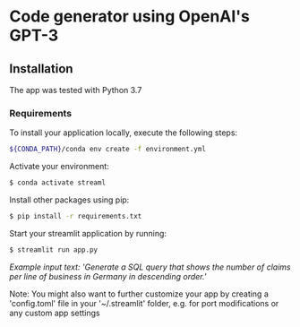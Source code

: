 # Code generator using OpenAI's GPT-3 

## Installation

The app was tested with Python 3.7

### Requirements

To install your application locally, execute the following steps:

```bash
${CONDA_PATH}/conda env create -f environment.yml
```

Activate your environment:

```bash
$ conda activate streaml
```

Install other packages using pip:

```bash                                 
$ pip install -r requirements.txt             
```

Start your streamlit application by running:

```bash                                 
$ streamlit run app.py
```

*Example input text: 'Generate a SQL query that shows the number of claims per line of business in Germany in descending order.'*

Note: You might also want to further customize your app by creating a 'config.toml' file in your '~/.streamlit' folder, e.g. for port modifications or any custom app settings
